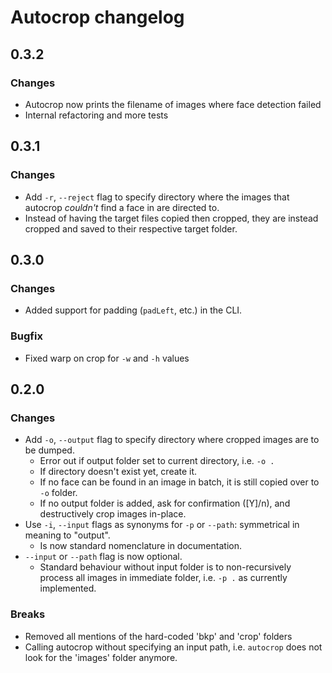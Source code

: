 # Autocrop changelog

## 0.3.2
### Changes
* Autocrop now prints the filename of images where face detection failed
* Internal refactoring and more tests

## 0.3.1
### Changes
* Add `-r`, `--reject` flag to specify directory where the images that autocrop *couldn't* find a face in are directed to.
* Instead of having the target files copied then cropped, they are instead cropped and saved to their respective target folder.

## 0.3.0
### Changes
* Added support for padding (`padLeft`, etc.) in the CLI.

### Bugfix
* Fixed warp on crop for `-w` and `-h` values

## 0.2.0
### Changes
* Add `-o`, `--output` flag to specify directory where cropped images are to be dumped.
	- Error out if output folder set to current directory, i.e. `-o .`
	- If directory doesn't exist yet, create it.
	- If no face can be found in an image in batch, it is still copied over to `-o` folder.
	- If no output folder is added, ask for confirmation ([Y]/n), and destructively crop images in-place.
* Use `-i`, `--input` flags as synonyms for `-p` or `--path`: symmetrical in meaning to "output".
	- Is now standard nomenclature in documentation.
* `--input` or `--path` flag is now optional.
	- Standard behaviour without input folder is to non-recursively process all images in immediate folder, i.e. `-p .` as currently implemented.

### Breaks
* Removed all mentions of the hard-coded 'bkp' and 'crop' folders
* Calling autocrop without specifying an input path, i.e. `autocrop` does not look for the 'images' folder anymore.
